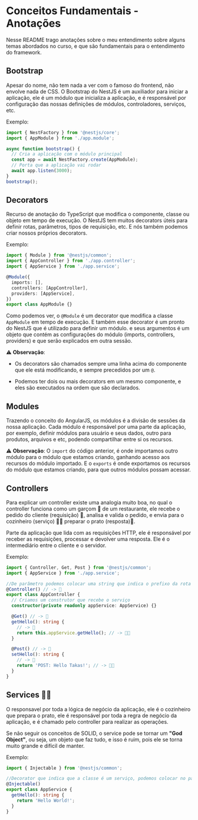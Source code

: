 # Conceitos Fundamentais - Anotações

Nesse README trago anotações sobre o meu entendimento sobre alguns temas abordados no curso, e que são fundamentais para o entendimento do framework.

## Bootstrap

Apesar do nome, não tem nada a ver com o famoso do frontend, não envolve nada de CSS. O Bootstrap do NestJS é um auxiliador para iniciar a aplicação, ele é um módulo que inicializa a aplicação, e é responsável por configuração das nossas definições de módulos, controladores, serviços, etc.

Exemplo:

```typescript
import { NestFactory } from '@nestjs/core';
import { AppModule } from './app.module';

async function bootstrap() {
  // Cria a aplicação com o módulo principal
  const app = await NestFactory.create(AppModule);
  // Porta que a aplicação vai rodar
  await app.listen(3000);
}
bootstrap();
```

## Decorators

Recurso de anotação do TypeScript que modifica o componente, classe ou objeto em tempo de execução. O NestJS tem muitos decorators úteis para definir rotas, parâmetros, tipos de requisição, etc. E nós também podemos criar nossos próprios decorators.

Exemplo:

```typescript
import { Module } from '@nestjs/common';
import { AppController } from './app.controller';
import { AppService } from './app.service';

@Module({
  imports: [],
  controllers: [AppController],
  providers: [AppService],
})
export class AppModule {}
```

Como podemos ver, o `@Module` é um decorator que modifica a classe `AppModule` em tempo de execução. E também esse decorator é um pronto do NestJS que é utilizado para definir um módulo. e seus argumentos é um objeto que contém as configurações do módulo (imports, controllers, providers) e que serão explicados em outra sessão.

:warning: **Observação**:

- Os decorators são chamados sempre uma linha acima do componente que ele está modificando, e sempre precedidos por um `@`.

- Podemos ter dois ou mais decorators em um mesmo componente, e eles são executados na ordem que são declarados.

## Modules

Trazendo o conceito do AngularJS, os módulos é a divisão de sessões da nossa aplicação. Cada módulo é responsável por uma parte da aplicação, por exemplo, definir módulos para usuário e seus dados, outro para produtos, arquivos e etc, podendo compartilhar entre si os recursos.

:warning: **Observação**: O `import` do código anterior, é onde importamos outro módulo para o módulo que estamos criando, ganhando acesso aos recursos do módulo importado. E o `exports` é onde exportamos os recursos do módulo que estamos criando, para que outros módulos possam acessar.

## Controllers

Para explicar um controller existe uma analogia muito boa, no qual o controller funciona como um garçom 🤵 de um restaurante, ele recebe o pedido do cliente (requisição) 📄, analisa e valida o pedido, e envia para o cozinheiro (serviço) 👨‍🍳 preparar o prato (resposta)🍝.

Parte da aplicação que lida com as requisições HTTP, ele é responsável por receber as requisições, processar e devolver uma resposta. Ele é o intermediário entre o cliente e o servidor.

Exemplo:

```typescript
import { Controller, Get, Post } from '@nestjs/common';
import { AppService } from './app.service';

//De parâmetro podemos colocar uma string que indica o prefixo da rota
@Controller() // -> 🤵
export class AppController {
  // Criamos um construtor que recebe o serviço
  constructor(private readonly appService: AppService) {}

  @Get() // -> 📄
  getHello(): string {
    // -> 🍝
    return this.appService.getHello(); // -> 👨‍🍳
  }

  @Post() // -> 📄
  setHello(): string {
    // -> 🍝
    return 'POST: Hello Takas!'; // -> 👨‍🍳
  }
}
```

## Services 👨‍🍳

O responsavel por toda a lógica de negócio da aplicação, ele é o cozinheiro que prepara o prato, ele é responsável por toda a regra de negócio da aplicação, e é chamado pelo controller para realizar as operações.

Se não seguir os conceitos de SOLID, o service pode se tornar um **"God Object"**, ou seja, um objeto que faz tudo, e isso é ruim, pois ele se torna muito grande e difícil de manter.

Exemplo:

```typescript
import { Injectable } from '@nestjs/common';

//Decorator que indica que a classe é um serviço, podemos colocar no parâmetro o nome do serviço
@Injectable()
export class AppService {
  getHello(): string {
    return 'Hello World!';
  }
}
```
